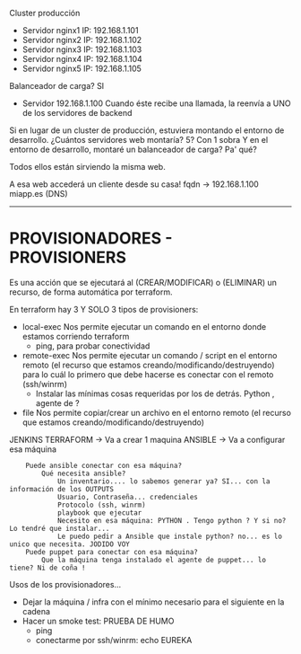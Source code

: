 Cluster producción
- Servidor nginx1 IP: 192.168.1.101
- Servidor nginx2 IP: 192.168.1.102
- Servidor nginx3 IP: 192.168.1.103
- Servidor nginx4 IP: 192.168.1.104
- Servidor nginx5 IP: 192.168.1.105


Balanceador de carga? SI
- Servidor 192.168.1.100 
    Cuando éste recibe una llamada, la reenvía a UNO de los 
    servidores de backend

Si en lugar de un cluster de producción, 
estuviera montando el entorno de desarrollo.
¿Cuántos servidores web montaría? 5? Con 1 sobra
Y en el entorno de desarrollo, montaré un balanceador de carga? Pa' qué? 

Todos ellos están sirviendo la misma web.

A esa web accederá un cliente desde su casa!
fqdn        -> 192.168.1.100
miapp.es (DNS)

---

# PROVISIONADORES - PROVISIONERS

Es una acción que se ejecutará al (CREAR/MODIFICAR) o (ELIMINAR) un recurso, de forma automática por terraform.

En terraform hay 3 Y SOLO 3 tipos de provisioners:
- local-exec        Nos permite ejecutar un comando en el entorno donde estamos corriendo terraform
    - ping, para probar conectividad
- remote-exec       Nos permite ejecutar un comando / script en el entorno remoto (el recurso que estamos creando/modificando/destruyendo)
                    para lo cuál lo primero que debe hacerse es conectar con el remoto (ssh/winrm)
    - Instalar las mínimas cosas requeridas por los de detrás. Python , agente de ?
- file              Nos permite copiar/crear un archivo en el entorno remoto (el recurso que estamos creando/modificando/destruyendo)


JENKINS 
    TERRAFORM
        -> Va a crear 1 maquina
    ANSIBLE
        -> Va a configurar esa máquina

        Puede ansible conectar con esa máquina? 
            Qué necesita ansible?
                Un inventario.... lo sabemos generar ya? SI... con la información de los OUTPUTS
                Usuario, Contraseña... credenciales
                Protocolo (ssh, winrm)
                playbook que ejecutar
                Necesito en esa máquina: PYTHON . Tengo python ? Y si no? Lo tendré que instalar... 
                Le puedo pedir a Ansible que instale python? no... es lo unico que necesita. JODIDO VOY
        Puede puppet para conectar con esa máquina? 
            Que la máquina tenga instalado el agente de puppet... lo tiene? Ni de coña !
            
Usos de los provisionadores... 
- Dejar la máquina / infra con el mínimo necesario para el siguiente en la cadena
- Hacer un smoke test: PRUEBA DE HUMO
    - ping
    - conectarme por ssh/winrm: echo EUREKA 